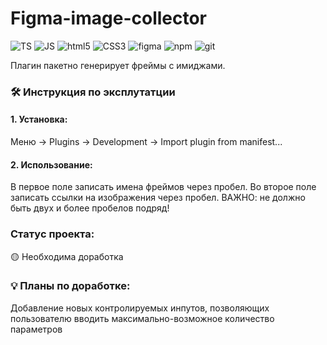 # Figma-image-collector

<p>
<img alt="TS" src="https://img.shields.io/badge/TypeScript-%233178c6?style=flat-square&logo=TypeScript&logoColor=white" />
<img alt="JS" src="https://img.shields.io/badge/JS-yellow?style=flat-square&logo=JavaScript" />
<img alt="html5" src="https://img.shields.io/badge/-HTML5-E34F26?style=flat-square&logo=html5&logoColor=white" />
<img alt="CSS3" src="https://img.shields.io/badge/CSS-blue?style=flat-square&logo=CSS3" />
<img alt="figma" src="https://img.shields.io/badge/Figma-API-magenta?style=flat-square&logoColor=white" />
<img alt="npm" src="https://img.shields.io/badge/-NPM-CB3837?style=flat-square&logo=npm&logoColor=white" />
<img alt="git" src="https://img.shields.io/badge/-Git-F05032?style=flat-square&logo=git&logoColor=white" />
</p>

Плагин пакетно генерирует фреймы с имиджами.


### 🛠️ Инструкция по эксплутатции

#### 1. Установка: 
Меню -> Plugins -> Development -> Import plugin from manifest...

#### 2. Использование: 
В первое поле записать имена фреймов через пробел.
Во второе поле записать ссылки на изображения через пробел.
ВАЖНО: не должно быть двух и более пробелов подряд!

### Статус проекта:
🟡 Необходима доработка

### 💡 Планы по доработке:
Добавление новых контролируемых инпутов, позволяющих пользователю вводить максимально-возможное количество параметров
